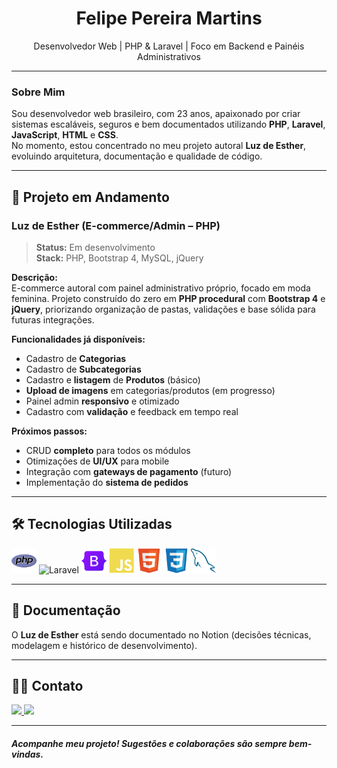<h1 align="center">Felipe Pereira Martins</h1>

<p align="center">
  Desenvolvedor Web | PHP & Laravel | Foco em Backend e Painéis Administrativos
</p>

---

### Sobre Mim

Sou desenvolvedor web brasileiro, com 23 anos, apaixonado por criar sistemas escaláveis, seguros e bem documentados utilizando **PHP**, **Laravel**, **JavaScript**, **HTML** e **CSS**.  
No momento, estou concentrado no meu projeto autoral **Luz de Esther**, evoluindo arquitetura, documentação e qualidade de código.

---

## 🚧 Projeto em Andamento

### Luz de Esther (E-commerce/Admin – PHP)

> **Status:** Em desenvolvimento  
> **Stack:** PHP, Bootstrap 4, MySQL, jQuery

**Descrição:**  
E-commerce autoral com painel administrativo próprio, focado em moda feminina. Projeto construído do zero em **PHP procedural** com **Bootstrap 4** e **jQuery**, priorizando organização de pastas, validações e base sólida para futuras integrações.

**Funcionalidades já disponíveis:**
- Cadastro de **Categorias**
- Cadastro de **Subcategorias**
- Cadastro e **listagem** de **Produtos** (básico)
- **Upload de imagens** em categorias/produtos (em progresso)
- Painel admin **responsivo** e otimizado
- Cadastro com **validação** e feedback em tempo real

**Próximos passos:**
- CRUD **completo** para todos os módulos
- Otimizações de **UI/UX** para mobile
- Integração com **gateways de pagamento** (futuro)
- Implementação do **sistema de pedidos**

---

## 🛠️ Tecnologias Utilizadas

<div class="d-flex justify-content-center flex-wrap">
  <img src="https://raw.githubusercontent.com/devicons/devicon/master/icons/php/php-original.svg" class="mx-2 mb-2" height="40" alt="PHP">
  <img src="https://cdn.jsdelivr.net/gh/devicons/devicon@latest/icons/laravel/laravel-original.svg" class="mx-2 mb-2" height="40" alt="Laravel">
  <img src="https://raw.githubusercontent.com/devicons/devicon/master/icons/bootstrap/bootstrap-original.svg" class="mx-2 mb-2" height="40" alt="Bootstrap">
  <img src="https://raw.githubusercontent.com/devicons/devicon/master/icons/javascript/javascript-plain.svg" class="mx-2 mb-2" height="40" alt="JavaScript">
  <img src="https://raw.githubusercontent.com/devicons/devicon/master/icons/html5/html5-original.svg" class="mx-2 mb-2" height="40" alt="HTML5">
  <img src="https://raw.githubusercontent.com/devicons/devicon/master/icons/css3/css3-original.svg" class="mx-2 mb-2" height="40" alt="CSS3">
  <img src="https://raw.githubusercontent.com/devicons/devicon/master/icons/mysql/mysql-original.svg" class="mx-2 mb-2" height="40" alt="MySQL">
</div>

---

## 📑 Documentação

O **Luz de Esther** está sendo documentado no Notion (decisões técnicas, modelagem e histórico de desenvolvimento).

---

## 👨‍💻 Contato

<div align="left">
  <a href="mailto:martinsfelipe2013@gmail.com">
    <img src="https://img.shields.io/badge/-Gmail-333?style=for-the-badge&logo=gmail&logoColor=white" height="35" />
  </a>
  <a href="https://www.linkedin.com/in/felipe-pereira-martins/" target="_blank">
    <img src="https://img.shields.io/badge/-LinkedIn-0077B5?style=for-the-badge&logo=linkedin&logoColor=white" height="35" />
  </a>
</div>

---

#### *Acompanhe meu projeto! Sugestões e colaborações são sempre bem-vindas.*
